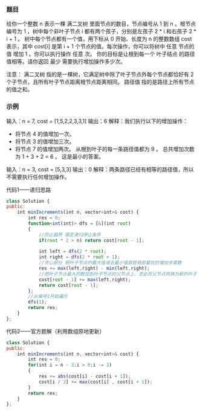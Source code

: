 ### 题目
给你一个整数 n 表示一棵 满二叉树 里面节点的数目，节点编号从 1 到 n 。根节点编号为 1 ，树中每个非叶子节点 i 都有两个孩子，分别是左孩子 2 * i 和右孩子 2 * i + 1 。
树中每个节点都有一个值，用下标从 0 开始、长度为 n 的整数数组 cost 表示，其中 cost[i] 是第 i + 1 个节点的值。每次操作，你可以将树中 任意 节点的值 增加 1 。你可以执行操作 任意 次。
你的目标是让根到每一个 叶子结点 的路径值相等。请你返回 最少 需要执行增加操作多少次。

注意：
满二叉树 指的是一棵树，它满足树中除了叶子节点外每个节点都恰好有 2 个子节点，且所有叶子节点距离根节点距离相同。
路径值 指的是路径上所有节点的值之和。

### 示例
输入：n = 7, cost = [1,5,2,2,3,3,1]
输出：6
解释：我们执行以下的增加操作：
- 将节点 4 的值增加一次。
- 将节点 3 的值增加三次。
- 将节点 7 的值增加两次。
从根到叶子的每一条路径值都为 9 。
总共增加次数为 1 + 3 + 2 = 6 。
这是最小的答案。

输入：n = 3, cost = [5,3,3]
输出：0
解释：两条路径已经有相等的路径值，所以不需要执行任何增加操作。

代码1——递归思路
```js
class Solution {
public:
    int minIncrements(int n, vector<int>& cost) {
        int res = 0;
        function<int(int)> dfs = [&](int root)
        {
            //防止越界 限定递归停止条件
            if(root * 2 > n) return cost[root - 1];
            
            int left = dfs(2 * root);
            int right = dfs(2 * root + 1);
            //贪心部分 把叶子节点的最大值减去最小值就是局部最优的增加步骤数
            res += max(left,right) - min(left,right);
            //把叶子节点最大的数加到叶子节点的父节点上，至此将父节点转换为新的叶子节点返回出去
            cost[root - 1] += max(left,right);
            return cost[root - 1];
        };
        //从编号1开始遍历
        dfs(1);
        return res;
    }
};
```

代码2——官方题解（利用数组原地更新）
```js
class Solution {
public:
    int minIncrements(int n, vector<int>& cost) {
        int res = 0;
        for(int i = n - 2;i > 0;i -= 2)
        {
            res += abs(cost[i] - cost[i + 1]);
            cost[i / 2] += max(cost[i] , cost[i + 1]);
        }
        return res;
    }
};
```